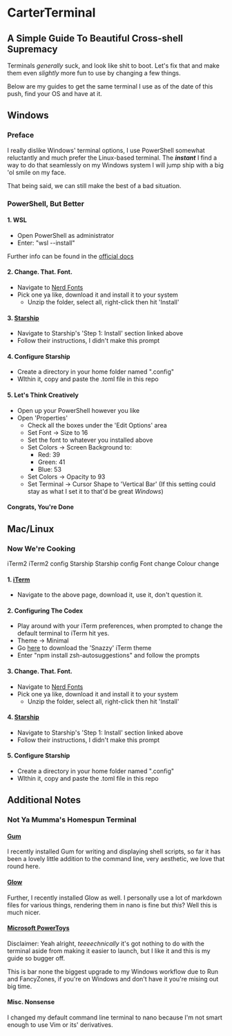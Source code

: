# CarterTerminal
## A Simple Guide To Beautiful Cross-shell Supremacy
Terminals *generally* suck, and look like shit to boot. Let's fix that and make them even *slightly* more fun to use by changing a few things.

Below are my guides to get the same terminal I use as of the date of this push, find your OS and have at it.

## Windows
### Preface
I really dislike Windows' terminal options, I use PowerShell somewhat reluctantly and much prefer the Linux-based terminal. The **_instant_** I find a way to do that seamlessly on my Windows system I will jump ship with a big 'ol smile on my face. 

That being said, we can still make the best of a bad situation.

### PowerShell, But Better

#### 1. WSL
- Open PowerShell as administrator<br>
- Enter: "wsl --install"

Further info can be found in the [official docs](https://docs.microsoft.com/en-us/windows/wsl/install)<br>

#### 2. Change. That. Font.
- Navigate to [Nerd Fonts](https://www.nerdfonts.com/)
- Pick one ya like, download it and install it to your system
  - Unzip the folder, select all, right-click then hit 'Install'

#### 3. [Starship](https://github.com/starship/starship)
- Navigate to Starship's 'Step 1: Install' section linked above
- Follow their instructions, I didn't make this prompt

#### 4. Configure Starship
- Create a directory in your home folder named ".config"
- WIthin it, copy and paste the .toml file in this repo

#### 5. Let's Think Creatively
- Open up your PowerShell however you like
- Open 'Properties'
  - Check all the boxes under the 'Edit Options' area
  - Set Font -> Size to 16
  - Set the font to whatever you installed above
  - Set Colors -> Screen Background to:
    - Red: 39
    - Green: 41
    - Blue: 53
  - Set Colors -> Opacity to 93
  - Set Terminal -> Cursor Shape to 'Vertical Bar' (If this setting could stay as what I set it to that'd be great *Windows*)
  
#### Congrats, You're Done


## Mac/Linux
### Now We're Cooking
iTerm2
iTerm2 config
Starship
Starship config
Font change
Colour change

#### 1. [iTerm](https://iterm2.com/)
- Navigate to the above page, download it, use it, don't question it.

#### 2. Configuring The Codex
- Play around with your iTerm preferences, when prompted to change the default terminal to iTerm hit yes.
- Theme -> Minimal
- Go [here](https://github.com/sindresorhus/iterm2-snazzy) to download the 'Snazzy' iTerm theme
- Enter "npm install zsh-autosuggestions" and follow the prompts

#### 3. Change. That. Font.
- Navigate to [Nerd Fonts](https://www.nerdfonts.com/)
- Pick one ya like, download it and install it to your system
  - Unzip the folder, select all, right-click then hit 'Install'

#### 4. [Starship](https://github.com/starship/starship)
- Navigate to Starship's 'Step 1: Install' section linked above
- Follow their instructions, I didn't make this prompt

#### 5. Configure Starship
- Create a directory in your home folder named ".config"
- WIthin it, copy and paste the .toml file in this repo

## Additional Notes
### Not Ya Mumma's Homespun Terminal

#### [Gum](https://github.com/charmbracelet/gum)
I recently installed Gum for writing and displaying shell scripts, so far it has been a lovely little addition to the command line, very aesthetic, we love that round here.

#### [Glow](https://github.com/charmbracelet/glow)
Further, I recently installed Glow as well. I personally use a lot of markdown files for various things, rendering them in nano is fine but *this*? Well this is much nicer.

#### [Microsoft PowerToys](https://docs.microsoft.com/en-us/windows/powertoys/)
Disclaimer: Yeah alright, *teeeechnically* it's got nothing to do with the terminal aside from making it easier to launch, but I like it and this is my guide so bugger off.

This is bar none the biggest upgrade to my Windows workflow due to Run and FancyZones, if you're on Windows and don't have it you're mising out big time.

#### Misc. Nonsense
I changed my default command line terminal to nano because I'm not smart enough to use Vim or its' derivatives.
